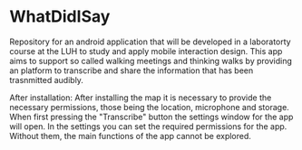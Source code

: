 # WhatDidISay
Repository for an android application that will be developed in a laboratorty course at the LUH to study and apply mobile interaction design. This app aims to support so called walking meetings and thinking walks by providing an platform to transcribe and share the information that has been trasnmitted audibly.

After installation:
After installing the map it is necessary to provide the necessary permissions, those being the location, microphone and storage. When first pressing the "Transcribe" button the settings window for the app will open. In the settings you can set the required permissions for the app.
Without them, the main functions of the app cannot be explored.
